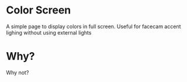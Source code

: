
# Color Screen

A simple page to display colors in full screen.
Useful for facecam accent lighing without using external lights

# Why?

Why not?

